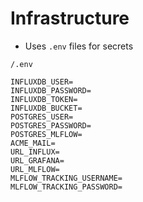# Infrastructure
* Uses `.env` files for secrets

`/.env`
```
INFLUXDB_USER=
INFLUXDB_PASSWORD=
INFLUXDB_TOKEN=
INFLUXDB_BUCKET=
POSTGRES_USER=
POSTGRES_PASSWORD=
POSTGRES_MLFLOW=
ACME_MAIL=
URL_INFLUX=
URL_GRAFANA=
URL_MLFLOW=
MLFLOW_TRACKING_USERNAME=
MLFLOW_TRACKING_PASSWORD=
```